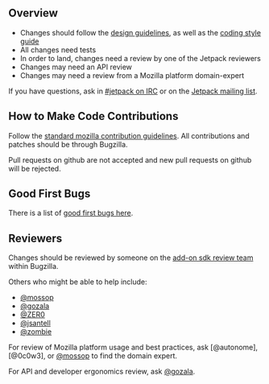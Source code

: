 ##  Overview

- Changes should follow the [design guidelines], as well as the [coding style guide]
- All changes need tests
- In order to land, changes need a review by one of the Jetpack reviewers
- Changes may need an API review
- Changes may need a review from a Mozilla platform domain-expert

If you have questions, ask in [#jetpack on IRC][jetpack irc channel] or on the [Jetpack mailing list].

## How to Make Code Contributions

Follow the [standard mozilla contribution guidelines](https://developer.mozilla.org/en-US/docs/Mozilla/Developer_guide/Introduction). All contributions and patches should be through Bugzilla.

Pull requests on github are not accepted and new pull requests on github will be rejected.

## Good First Bugs

There is a list of [good first bugs here][good first bugs].

## Reviewers

Changes should be reviewed by someone on the [add-on sdk review team](https://bugzilla.mozilla.org/page.cgi?id=review_suggestions.html#Add-on%20SDK) within Bugzilla.

Others who might be able to help include:

- [@mossop]
- [@gozala]
- [@ZER0]
- [@jsantell]
- [@zombie]

For review of Mozilla platform usage and best practices, ask [@autonome],
[@0c0w3], or [@mossop] to find the domain expert.

For API and developer ergonomics review, ask [@gozala].

[design guidelines]:https://wiki.mozilla.org/Labs/Jetpack/Design_Guidelines
[jetpack irc channel]:irc://irc.mozilla.org/#jetpack
[Jetpack mailing list]:http://groups.google.com/group/mozilla-labs-jetpack
[open bugs]:https://bugzilla.mozilla.org/buglist.cgi?quicksearch=product%3ASDK
[make bug]:https://bugzilla.mozilla.org/enter_bug.cgi?product=Add-on%20SDK&component=general
[test intro]:https://developer.mozilla.org/en-US/Add-ons/SDK/Tutorials/Unit_testing
[test API]:https://developer.mozilla.org/en-US/Add-ons/SDK/Low-Level_APIs/test_assert
[coding style guide]:https://github.com/mozilla/addon-sdk/wiki/Coding-style-guide
[Add-on SDK repo]:https://github.com/mozilla/addon-sdk
[GitHub]:https://github.com/
[good first bugs]:https://bugzilla.mozilla.org/buglist.cgi?list_id=7345714&columnlist=bug_severity%2Cpriority%2Cassigned_to%2Cbug_status%2Ctarget_milestone%2Cresolution%2Cshort_desc%2Cchangeddate&query_based_on=jetpack-good-1st-bugs&status_whiteboard_type=allwordssubstr&query_format=advanced&status_whiteboard=[good%20first%20bug]&bug_status=UNCONFIRMED&bug_status=NEW&bug_status=ASSIGNED&bug_status=REOPENED&bug_status=VERIFIED&product=Add-on%20SDK&known_name=jetpack-good-1st-bugs

[@mossop]:https://github.com/mossop/
[@gozala]:https://github.com/Gozala/
[@ZER0]:https://github.com/ZER0/
[@jsantell]:https://github.com/jsantell
[@zombie]:https://github.com/zombie
